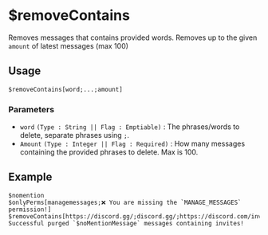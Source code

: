 # $removeContains
Removes messages that contains provided words. Removes up to the given `amount` of latest messages (max 100) 

## Usage
```
$removeContains[word;...;amount]
```

### Parameters
- `word` `(Type : String || Flag : Emptiable)` : The phrases/words to delete, separate phrases using `;`.
- `Amount` `(Type : Integer || Flag : Required)` : How many messages containing the provided phrases to delete. Max is 100.

## Example
```
$nomention
$onlyPerms[managemessages;❌ You are missing the `MANAGE_MESSAGES` permission!]
$removeContains[https://discord.gg/;discord.gg/;https://discord.com/invite;$noMentionMessage]
Successful purged `$noMentionMessage` messages containing invites!
```
